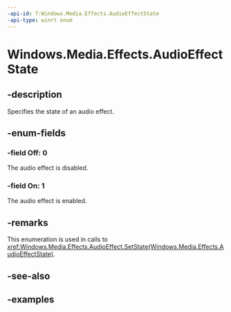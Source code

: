 ```yaml
---
-api-id: T:Windows.Media.Effects.AudioEffectState
-api-type: winrt enum
---
```


# Windows.Media.Effects.AudioEffectState

<!--
public enum AudioEffectState
-->


## -description

Specifies the state of an audio effect.

## -enum-fields

### -field Off: 0

The audio effect is disabled.

### -field On: 1

The audio effect is enabled.

## -remarks

This enumeration is used in calls to <xref:Windows.Media.Effects.AudioEffect.SetState(Windows.Media.Effects.AudioEffectState)>.

## -see-also

## -examples


